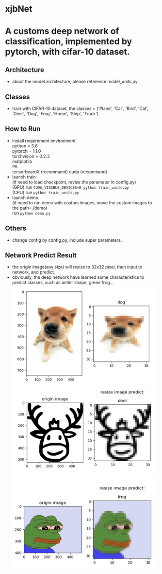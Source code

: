 # xjbNet
# A customs deep network of classification, implemented by pytorch, with cifar-10 dataset.
## Architecture
* about the model architecture, please reference model_units.py
## Classes
* train with CIFAR-10 dataset, the classes = ('Plane', 'Car', 'Bird', 'Cat', 'Deer', 'Dog', 'Frog', 'Horse', 'Ship', 'Truck')
## How to Run
* install requirement environment  
 python = 3.6  
 pytorch = 1.1.0  
 torchvision = 0.2.2  
 matplotlib  
 PIL  
 tensorboardX (recommand) 
 cuda (recommand)  
* launch train   
(if need to load checkpoint, revise the parameter in config.py)  
 (GPU) run `CUDA_VISIBLE_DEVICES=0 python train_units.py`  
 (CPU) run `python train_units.py`  
* launch demo   
(if need to run demo with custom images, move the custom images to the path=./demo)  
 run `python demo.py`  

## Others
* change config by config.py, include super parameters.  

## Network Predict Result
* the origin image(any size) will resize to 32x32 pixel, then input to network, and predict.
* obviously, the deep network have learned some characteristics to predict classes, such as antler shape, green frog... 
![1.png](https://github.com/hikaruzzz/deepNet-classification-pytorch-cifar10/blob/master/images/1.png)
![2.png](https://github.com/hikaruzzz/deepNet-classification-pytorch-cifar10/blob/master/images/2.png)
![3.png](https://github.com/hikaruzzz/deepNet-classification-pytorch-cifar10/blob/master/images/3.png)
